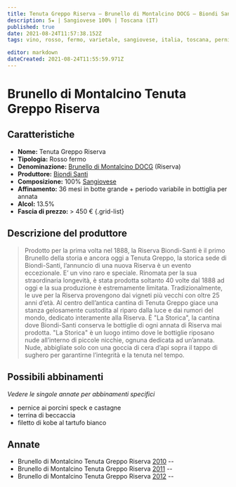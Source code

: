 ```yaml
---
title: Tenuta Greppo Riserva – Brunello di Montalcino DOCG – Biondi Santi 
description: 5★ | Sangiovese 100% | Toscana (IT)
published: true
date: 2021-08-24T11:57:38.152Z
tags: vino, rosso, fermo, varietale, sangiovese, italia, toscana, pernice ai porcini speck e castagne, terrina di beccaccia, filetto di kobe al tartufo bianco, > 450 €, 5 stelle

editor: markdown
dateCreated: 2021-08-24T11:55:59.971Z
---
```


# Brunello di Montalcino Tenuta Greppo Riserva

## Caratteristiche
- **Nome:** Tenuta Greppo Riserva
- **Tipologia:** Rosso fermo
- **Denominazione:** [Brunello di Montalcino DOCG](/denominazioni/Italia/Toscana/DOCG/Brunello-di-Montalcino) (Riserva)
- **Produttore:** [Biondi Santi](/produttori/Italia/Toscana/Biondi-Santi) 
- **Composizione:** 100% [Sangiovese](/vitigni/Italia/bacca-nera/sangiovese)
- **Affinamento:** 36 mesi in botte grande + periodo variabile in bottiglia per annata
- **Alcol:** 13.5%
- **Fascia di prezzo:** > 450 € 
{.grid-list}

## Descrizione del produttore

> Prodotto per la prima volta nel 1888, la Riserva Biondi-Santi è il primo Brunello della storia e ancora oggi a Tenuta Greppo, la storica sede di Biondi-Santi, l’annuncio di una nuova Riserva è un evento eccezionale. E’ un vino raro e speciale. Rinomata per la sua straordinaria longevità, è stata prodotta soltanto 40 volte dal 1888 ad oggi e la sua produzione è estremamente limitata. Tradizionalmente, le uve per la Riserva provengono dai vigneti più vecchi con oltre 25 anni d’età. Al centro dell’antica cantina di Tenuta Greppo giace una stanza gelosamente custodita al riparo dalla luce e dai rumori del mondo, dedicato interamente alla Riserva.
È "La Storica", la cantina dove Biondi-Santi conserva le bottiglie di ogni annata di Riserva mai prodotta.
"La Storica" è un luogo intimo dove le bottiglie riposano nude all’interno di piccole nicchie, ognuna dedicata ad un’annata. Nude, abbigliate solo con una goccia di cera d’api sopra il tappo di sughero per garantirne l’integrità e la tenuta nel tempo.


## Possibili abbinamenti
*Vedere le singole annate per abbinamenti specifici*

- pernice ai porcini speck e castagne
- terrina di beccaccia
- filetto di kobe al tartufo bianco

## Annate
- Brunello di Montalcino Tenuta Greppo Riserva [2010](vini/Italia/Toscana/Biondi-Santi/Tenuta-Greppo-Riserva/2010) -- <span class="star-5"></span>
- Brunello di Montalcino Tenuta Greppo Riserva [2011](vini/Italia/Toscana/Biondi-Santi/Tenuta-Greppo-Riserva/2011) -- <span class="star-5"></span>
- Brunello di Montalcino Tenuta Greppo Riserva [2012](vini/Italia/Toscana/Biondi-Santi/Tenuta-Greppo-Riserva/2012) -- <span class="star-5"></span>
